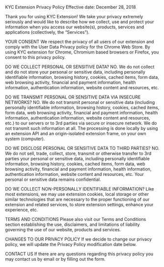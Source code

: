 KYC Extension Privacy Policy
Effective date: December 28, 2018

Thank you for using KYC Extension! We take your privacy extremely seriously and would like to describe how we collect, use and protect your information when you access our website(s), products, services and applications (collectively, the “Services”).

YOUR CONSENT
We respect the privacy of all users of our extension and comply with the User Data Privacy policy for the Chrome Web Store. By using KYC extension for Chrome, Chromium based browsers or Firefox, you consent to this privacy policy.

DO WE COLLECT PERSONAL OR SENSITIVE DATA? NO.
We do not collect and do not store your personal or sensitive data, including personally identifiable information, browsing history, cookies, cached items, form data, web browsing activity, financial and payment information, health information, authentication information, website content and resources, etc.

DO WE TRANSMIT PERSONAL OR SENSITIVE DATA
VIA INSECURE NETWORKS? NO.
We do not transmit personal or sensitive data (including personally identifiable information, browsing history, cookies, cached items, form data, web browsing activity, financial and payment information, health information, authentication information, website content and resources, etc.) to our servers or to 3rd parties via secure or insecure network. We do not transmit such information at all. The processing is done locally by using an extension API and an origin-isolated extension frame, on your own system (computer).

DO WE DISCLOSE PERSONAL OR SENSITIVE DATA
TO THIRD PARTIES? NO.
We do not sell, trade, collect, store, transmit or otherwise transfer to 3rd parties your personal or sensitive data, including personally identifiable information, browsing history, cookies, cached items, form data, web browsing activity, financial and payment information, health information, authentication information, website content and resources, etc. Your personal or sensitive data remains confidential.

DO WE COLLECT NON-PERSONALLY IDENTIFIABLE INFORMATION?
Like most extensions, we may use extension cookies, local storage or other similar technologies that are necessary to the proper functioning of our extension and related services, to store extension settings, enhance your experience, etc.

TERMS AND CONDITIONS
Please also visit our Terms and Conditions section establishing the use, disclaimers, and limitations of liability governing the use of our website, products and services.

CHANGES TO OUR PRIVACY POLICY
If we decide to change our privacy policy, we will update the Privacy Policy modification date below.

CONTACT US
If there are any questions regarding this privacy policy you may contact us by email or by filling out the form.